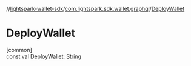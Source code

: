 //[lightspark-wallet-sdk](../../index.md)/[com.lightspark.sdk.wallet.graphql](index.md)/[DeployWallet](-deploy-wallet.md)

# DeployWallet

[common]\
const val [DeployWallet](-deploy-wallet.md): [String](https://kotlinlang.org/api/latest/jvm/stdlib/kotlin/-string/index.html)
